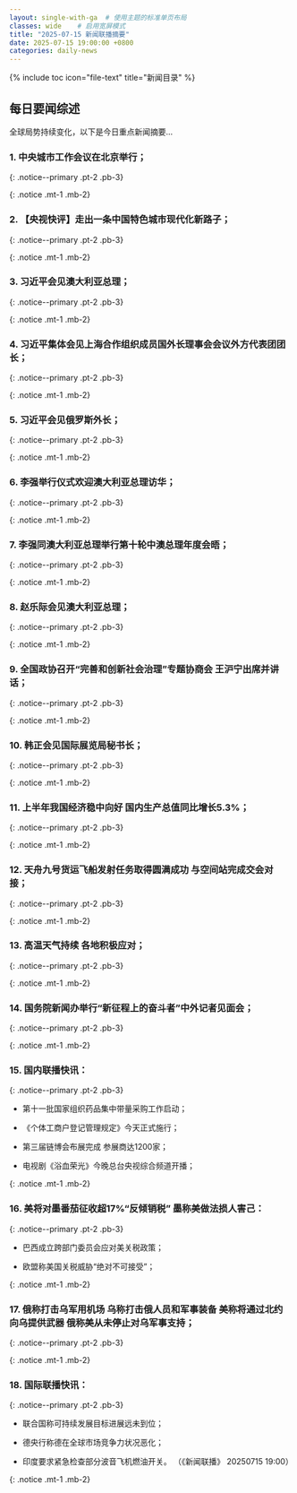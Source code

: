 ```yaml
---
layout: single-with-ga  # 使用主题的标准单页布局
classes: wide    # 启用宽屏模式
title: "2025-07-15 新闻联播摘要"
date: 2025-07-15 19:00:00 +0800
categories: daily-news
---
```


{% include toc icon="file-text" title="新闻目录" %}
   
## 每日要闻综述

全球局势持续变化，以下是今日重点新闻摘要...

### 1. 中央城市工作会议在北京举行； 

{: .notice--primary .pt-2 .pb-3}

{: .notice .mt-1 .mb-2}

### 2. 【央视快评】走出一条中国特色城市现代化新路子； 

{: .notice--primary .pt-2 .pb-3}

{: .notice .mt-1 .mb-2}

### 3. 习近平会见澳大利亚总理； 

{: .notice--primary .pt-2 .pb-3}

{: .notice .mt-1 .mb-2}

### 4. 习近平集体会见上海合作组织成员国外长理事会会议外方代表团团长； 

{: .notice--primary .pt-2 .pb-3}

{: .notice .mt-1 .mb-2}

### 5. 习近平会见俄罗斯外长； 

{: .notice--primary .pt-2 .pb-3}

{: .notice .mt-1 .mb-2}

### 6. 李强举行仪式欢迎澳大利亚总理访华； 

{: .notice--primary .pt-2 .pb-3}

{: .notice .mt-1 .mb-2}

### 7. 李强同澳大利亚总理举行第十轮中澳总理年度会晤； 

{: .notice--primary .pt-2 .pb-3}

{: .notice .mt-1 .mb-2}

### 8. 赵乐际会见澳大利亚总理； 

{: .notice--primary .pt-2 .pb-3}

{: .notice .mt-1 .mb-2}

### 9. 全国政协召开“完善和创新社会治理”专题协商会 王沪宁出席并讲话； 

{: .notice--primary .pt-2 .pb-3}

{: .notice .mt-1 .mb-2}

### 10. 韩正会见国际展览局秘书长； 

{: .notice--primary .pt-2 .pb-3}

{: .notice .mt-1 .mb-2}

### 11. 上半年我国经济稳中向好 国内生产总值同比增长5.3%； 

{: .notice--primary .pt-2 .pb-3}

{: .notice .mt-1 .mb-2}

### 12. 天舟九号货运飞船发射任务取得圆满成功 与空间站完成交会对接； 

{: .notice--primary .pt-2 .pb-3}

{: .notice .mt-1 .mb-2}

### 13. 高温天气持续 各地积极应对； 

{: .notice--primary .pt-2 .pb-3}

{: .notice .mt-1 .mb-2}

### 14. 国务院新闻办举行“新征程上的奋斗者”中外记者见面会； 

{: .notice--primary .pt-2 .pb-3}

{: .notice .mt-1 .mb-2}

### 15. 国内联播快讯： 

{: .notice--primary .pt-2 .pb-3}

- 第十一批国家组织药品集中带量采购工作启动；

- 《个体工商户登记管理规定》今天正式施行；

- 第三届链博会布展完成 参展商达1200家；

- 电视剧《浴血荣光》今晚总台央视综合频道开播；

{: .notice .mt-1 .mb-2}

### 16. 美将对墨番茄征收超17%“反倾销税” 墨称美做法损人害己： 

{: .notice--primary .pt-2 .pb-3}

- 巴西成立跨部门委员会应对美关税政策；

- 欧盟称美国关税威胁“绝对不可接受”；

{: .notice .mt-1 .mb-2}

### 17. 俄称打击乌军用机场 乌称打击俄人员和军事装备 美称将通过北约向乌提供武器 俄称美从未停止对乌军事支持； 

{: .notice--primary .pt-2 .pb-3}

{: .notice .mt-1 .mb-2}

### 18. 国际联播快讯： 

{: .notice--primary .pt-2 .pb-3}

- 联合国称可持续发展目标进展远未到位；

- 德央行称德在全球市场竞争力状况恶化；

- 印度要求紧急检查部分波音飞机燃油开关。 （《新闻联播》 20250715 19:00）

{: .notice .mt-1 .mb-2}